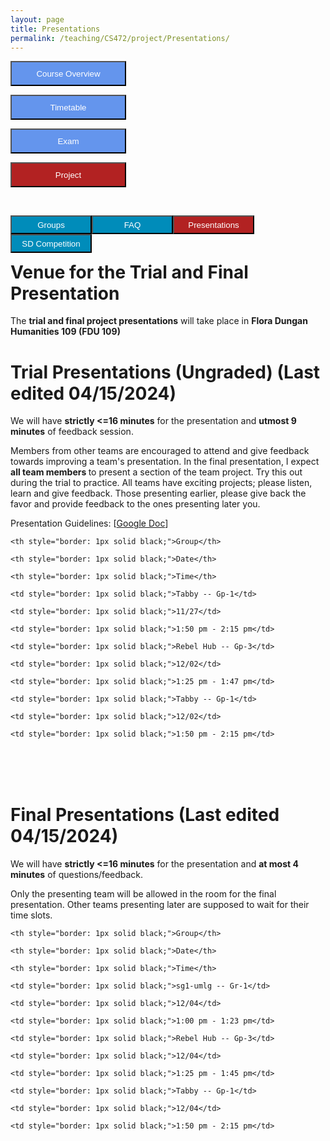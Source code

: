 ```yaml
---
layout: page
title: Presentations
permalink: /teaching/CS472/project/Presentations/
---
```


<div class="main-component">
<form action="/teaching/CS472/">
    <input type="submit" style="background-color:cornflowerblue;color:white;width:185px;
height:40px;" value="Course Overview" />
</form>

<form action="/teaching/CS472/Timetable/">
    <input type="submit" style="background-color:cornflowerblue;color:white;width:185px;
height:40px;" value="Timetable" />
</form>
<form action="/teaching/CS472/Exam/">
    <input type="submit" style="background-color:cornflowerblue;color:white;width:185px;
height:40px;" value="Exam" />
</form>
<form action="/teaching/CS472/project/">
    <input type="submit" style="background-color:firebrick;color:white;width:185px;
height:40px;" value="Project" />
</form>
</div>
<br/>

<div class="main-component">
<form action="/teaching/CS472/project/Group/">
    <input type="submit" style="background-color:#008CBA;float:left; color:white;width:130px;
height:30px;" value="Groups" />
</form>
<form action="/teaching/CS472/project/FAQ/">
    <input type="submit" style="background-color:#008CBA;float:left;color:white;width:130px;
height:30px;" value="FAQ" />
</form>
<form action="/teaching/CS472/project/Presentations/">
    <input type="submit" style="background-color:firebrick;float:left;color:white;width:130px;
height:30px;" value="Presentations" />
</form>

<form action="/teaching/CS472/project/Competition/">
    <input type="submit" style="background-color:#008CBA;float:left;color:white;width:130px;
height:30px;" value="SD Competition" />
</form>
</div>

<br/>
<br/>

Venue for the Trial and Final Presentation
=======
The **trial and final project presentations** will take place in **Flora Dungan Humanities 109 (FDU 109)**

Trial Presentations (Ungraded) (Last edited 04/15/2024)
=======


We will have <b>strictly <=16 minutes</b> for the presentation and <b>utmost 9 minutes</b> of feedback session.

Members from other teams are encouraged to attend and give feedback towards improving a team's 
presentation. In the final presentation, I expect <b> all team members </b> to present a 
section of the team project. Try this out during the trial to practice. All teams have 
exciting projects; please listen, learn and give feedback. Those presenting earlier, please give back the 
favor and provide feedback to the ones presenting later you.

Presentation Guidelines: [[Google Doc]( https://docs.google.com/document/d/16m2-bSjpR60oA6FKyxBqAdArVKCH9HkUy1foDuK7CfA/edit?tab=t.0)]

<table>

  <tr>

    <th style="border: 1px solid black;">Group</th>

    <th style="border: 1px solid black;">Date</th>

    <th style="border: 1px solid black;">Time</th>

  </tr>

  <tr>

    <td style="border: 1px solid black;">Tabby -- Gp-1</td>

    <td style="border: 1px solid black;">11/27</td>

    <td style="border: 1px solid black;">1:50 pm - 2:15 pm</td>

  </tr>

  <tr>

    <td style="border: 1px solid black;">Rebel Hub -- Gp-3</td>

    <td style="border: 1px solid black;">12/02</td>

    <td style="border: 1px solid black;">1:25 pm - 1:47 pm</td>

  </tr>


  <tr>

    <td style="border: 1px solid black;">Tabby -- Gp-1</td>

    <td style="border: 1px solid black;">12/02</td>

    <td style="border: 1px solid black;">1:50 pm - 2:15 pm</td>

  </tr>

</table>

<br/>
<br/>

Final Presentations (Last edited 04/15/2024)
=======

We will have <b>strictly <=16 minutes</b> for the presentation and <b>at most 4 minutes</b> of questions/feedback.


Only the presenting team will be allowed in the room for the final presentation. Other teams presenting later 
are supposed to wait for their time slots.

<table>

  <tr>

    <th style="border: 1px solid black;">Group</th>

    <th style="border: 1px solid black;">Date</th>

    <th style="border: 1px solid black;">Time</th>

  </tr>

  <tr>

    <td style="border: 1px solid black;">sg1-umlg -- Gr-1</td>

    <td style="border: 1px solid black;">12/04</td>

    <td style="border: 1px solid black;">1:00 pm - 1:23 pm</td>

  </tr>

  <tr>

    <td style="border: 1px solid black;">Rebel Hub -- Gp-3</td>

    <td style="border: 1px solid black;">12/04</td>

    <td style="border: 1px solid black;">1:25 pm - 1:45 pm</td>

  </tr>


  <tr>

    <td style="border: 1px solid black;">Tabby -- Gp-1</td>

    <td style="border: 1px solid black;">12/04</td>

    <td style="border: 1px solid black;">1:50 pm - 2:15 pm</td>

  </tr>

</table>